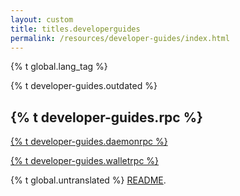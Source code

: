 ```yaml
---
layout: custom
title: titles.developerguides
permalink: /resources/developer-guides/index.html
---
```


{% t global.lang_tag %}
<div class="guides">
    <div class="center-xs container description">
        <p class="text-center">{% t developer-guides.outdated %}</p>
    </div>
    <section class="container full">
        <div class="info-block">
            <h2>{% t developer-guides.rpc %}</h2>
            <p><a href="daemon-rpc.html">{% t developer-guides.daemonrpc %}</a></p>
            <p><a href="wallet-rpc.html">{% t developer-guides.walletrpc %}</a></p>
        </div>
    </section>
</div>

<div class="untranslated {% t developer-guides.translated %}">
    <p>{% t global.untranslated %} <a class="untranslated-link" href="https://repo.getmonero.org/monero-project/monero-site/blob/master/README.md#140-how-to-translate-a-page">README</a>.</p>
</div>
